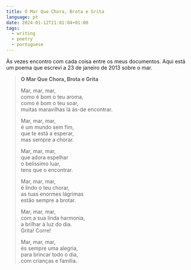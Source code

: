 ```yaml
---
title: O Mar Que Chora, Brota e Grita
language: pt
date: 2024-01-12T21:01:04+01:00
tags:
  - writing
  - poetry
  - portuguese
---
```


Às vezes encontro com cada coisa entre os meus documentos. Aqui está um poema que escrevi a 23 de janeiro de 2013 sobre o mar.

<!--more-->

> **O Mar Que Chora, Brota e Grita**
>
> Mar, mar, mar,<br>
como é bom o teu aroma,<br>
como é bom o teu soar,<br>
muitas maravilhas lá ás-de encontrar.
>
> Mar, mar, mar,<br>
é um mundo sem fim,<br>
que te está a esperar,<br>
mas sempre a chorar.
>
> Mar, mar, mar,<br>
que adora espelhar<br>
o belíssimo luar,<br>
tens que o encontrar.
>
> Mar, mar, mar,<br>
é lindo o teu chorar,<br>
as tuas enormes lágrimas<br>
estão sempre a brotar.
>
> Mar, mar, mar,<br>
com a sua linda harmonia,<br>
a brilhar à luz do dia.<br>
Grita! Corre!
>
> Mar, mar, mar,<br>
és sempre uma alegria,<br>
para brincar todo o dia,<br>
com crianças e família.
